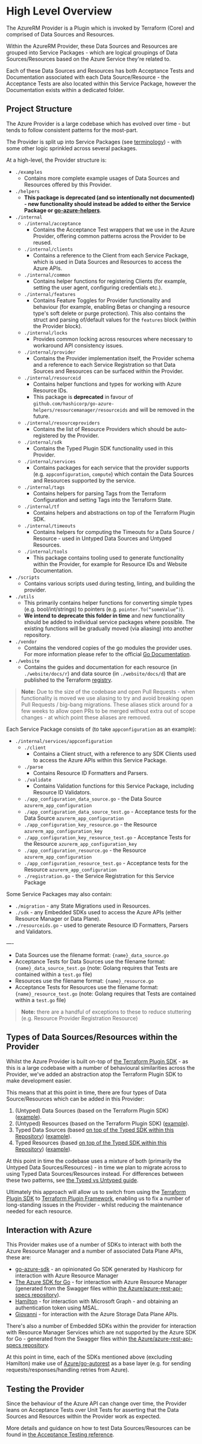 # High Level Overview

The AzureRM Provider is a Plugin which is invoked by Terraform (Core) and comprised of Data Sources and Resources.

Within the AzureRM Provider, these Data Sources and Resources are grouped into Service Packages - which are logical groupings of Data Sources/Resources based on the Azure Service they're related to.

Each of these Data Sources and Resources has both Acceptance Tests and Documentation associated with each Data Source/Resource - the Acceptance Tests are also located within this Service Package, however the Documentation exists within a dedicated folder.

## Project Structure

The Azure Provider is a large codebase which has evolved over time - but tends to follow consistent patterns for the most-part.

The Provider is split up into Service Packages (see [terminology](reference-glossary.md)) - with some other logic sprinkled across several packages.

At a high-level, the Provider structure is:

* `./examples`
    * Contains more complete example usages of Data Sources and Resources offered by this Provider.
* `./helpers`
    * **This package is deprecated (and so intentionally not documented) - new functionality should instead be added to either the Service Package or [go-azure-helpers](https://github.com/hashicorp/go-azure-helpers)**.
* `./internal`
    * `./internal/acceptance`
        * Contains the Acceptance Test wrappers that we use in the Azure Provider, offering common patterns across the Provider to be reused.
    * `./internal/clients`
        * Contains a reference to the Client from each Service Package, which is used in Data Sources and Resources to access the Azure APIs.
    * `./internal/common`
        * Contains helper functions for registering Clients (for example, setting the user agent, configuring credentials etc.).
    * `./internal/features`
        * Contains Feature Toggles for Provider functionality and behaviour (for example, enabling Betas or changing a resource type's soft delete or purge protection). This also contains the struct and parsing of/default values for the `features` block (within the Provider block).
    * `./internal/locks`
        * Provides common locking across resources where necessary to workaround API consistency issues.
    * `./internal/provider`
        * Contains the Provider implementation itself, the Provider schema and a reference to each Service Registration so that Data Sources and Resources can be surfaced within the Provider.
    * `./internal/resourceid`
        * Contains helper functions and types for working with Azure Resource IDs.
        * This package is **deprecated** in favour of `github.com/hashicorp/go-azure-helpers/resourcemanager/resourceids` and will be removed in the future.
    * `./internal/resourceproviders`
        * Contains the list of Resource Providers which should be auto-registered by the Provider.
    * `./internal/sdk`
        * Contains the Typed Plugin SDK functionality used in this Provider.
    * `./internal/services`
        * Contains packages for each service that the provider supports (e.g. `appconfiguration`, `compute`) which contain the Data Sources and Resources supported by the service.
    * `./internal/tags`
        * Contains helpers for parsing Tags from the Terraform Configuration and setting Tags into the Terraform State.
    * `./internal/tf`
        * Contains helpers and abstractions on top of the Terraform Plugin SDK.
    * `./internal/timeouts`
        * Contains helpers for computing the Timeouts for a Data Source / Resource - used in Untyped Data Sources and Untyped Resources.
    * `./internal/tools`
        * This package contains tooling used to generate functionality within the Provider, for example for Resource IDs and Website Documentation.
* `./scripts`
    * Contains various scripts used during testing, linting, and building the provider.
* `./utils`
    * This primarily contains helper functions for converting simple types (e.g. bool/int/strings) to pointers (e.g. `pointer.To(“someValue”)`).
    * **We intend to deprecate this folder in time** and new functionality should be added to individual service packages where possible. The existing functions will be gradually moved (via aliasing) into another repository.
* `./vendor`
    * Contains the vendored copies of the go modules the provider uses. For more information please refer to the official [Go Documentation](https://go.dev/ref/mod#vendoring).
* `./website`
    * Contains the guides and documentation for each resource (in `./website/docs/r`) and data source (in `./website/docs/d`) that are published to the Terraform [registry](https://registry.terraform.io/providers/hashicorp/azurerm/latest/docs).

> **Note:** Due to the size of the codebase and open Pull Requests - when functionality is moved we use aliasing to try and avoid breaking open Pull Requests / big-bang migrations. These aliases stick around for a few weeks to allow open PRs to be merged without extra out of scope changes - at which point these aliases are removed.

Each Service Package consists of (to take `appconfiguration` as an example):

* `./internal/services/appconfiguration`
    * `./client`
        * Contains a Client struct, with a reference to any SDK Clients used to access the Azure APIs within this Service Package.
    * `./parse`
        * Contains Resource ID Formatters and Parsers.
    * `./validate`
        * Contains Validation functions for this Service Package, including Resource ID Validators.
    * `./app_configuration_data_source.go` - the Data Source `azurerm_app_configuration`
    * `./app_configuration_data_source_test.go` - Acceptance tests for the Data Source `azurerm_app_configuration`
    * `./app_configuration_key_resource.go` - the Resource `azurerm_app_configuration_key`
    * `./app_configuration_key_resource_test.go` - Acceptance Tests for the Resource `azurerm_app_configuration_key`
    * `./app_configuration_resource.go` - the Resource `azurerm_app_configuration`
    * `./app_configuration_resource_test.go` - Acceptance tests for the Resource `azurerm_app_configuration`
    * `./registration.go` - the Service Registration for this Service Package

Some Service Packages may also contain:

* `./migration` - any State Migrations used in Resources.
* `./sdk` - any Embedded SDKs used to access the Azure APIs (either Resource Manager or Data Plane).
* `./resourceids.go` - used to generate Resource ID Formatters, Parsers and Validators.

—-

* Data Sources use the filename format: `{name}_data_source.go`
* Acceptance Tests for Data Sources use the filename format: `{name}_data_source_test.go` (note: Golang requires that Tests are contained within a `test.go` file)
* Resources use the filename format: `{name}_resource.go`
* Acceptance Tests for Resources use the filename format: `{name}_resource_test.go` (note: Golang requires that Tests are contained within a `test.go` file)

> **Note:** there are a handful of exceptions to these to reduce stuttering (e.g. Resource Provider Registration Resource)

## Types of Data Sources/Resources within the Provider

Whilst the Azure Provider is built on-top of [the Terraform Plugin SDK](https://github.com/hashicorp/terraform-plugin-sdk) - as this is a large codebase with a number of behavioural similarities across the Provider, we've added an abstraction atop the Terraform Plugin SDK to make development easier.

This means that at this point in time, there are four types of Data Source/Resources which can be added in this Provider:

1. (Untyped) Data Sources (based on the Terraform Plugin SDK) ([example](https://github.com/hashicorp/terraform-provider-azurerm/blob/2ff15cca48adc7315f67d8b653409e621963ca64/internal/services/search/search_service_data_source.go#L16-L131)).
2. (Untyped) Resources (based on the Terraform Plugin SDK) ([example](https://github.com/hashicorp/terraform-provider-azurerm/blob/2ff15cca48adc7315f67d8b653409e621963ca64/internal/services/search/search_service_resource.go#L24-L289)).
3. Typed Data Sources (based [on top of the Typed SDK within this Repository](https://github.com/hashicorp/terraform-provider-azurerm/tree/main/internal/sdk)) ([example](https://github.com/hashicorp/terraform-provider-azurerm/blob/main/internal/services/privatednsresolver/private_dns_resolver_data_source.go)).
4. Typed Resources (based [on top of the Typed SDK within this Repository](https://github.com/hashicorp/terraform-provider-azurerm/tree/main/internal/sdk)) ([example](https://github.com/hashicorp/terraform-provider-azurerm/blob/main/internal/services/privatednsresolver/private_dns_resolver_resource.go)).

At this point in time the codebase uses a mixture of both (primarily the Untyped Data Sources/Resources) - in time we plan to migrate across to using Typed Data Sources/Resources instead. For differences between these two patterns, see [the Typed vs Untyped guide](best-practices.md#typed-vs-untyped-resources).

Ultimately this approach will allow us to switch from using the [Terraform Plugin SDK](https://github.com/hashicorp/terraform-plugin-sdk) to [Terraform Plugin Framework](https://github.com/hashicorp/terraform-plugin-framework), enabling us to fix a number of long-standing issues in the Provider - whilst reducing the maintenance needed for each resource.

## Interaction with Azure

This Provider makes use of a number of SDKs to interact with both the Azure Resource Manager and a number of associated Data Plane APIs, these are:

* [go-azure-sdk](https://github.com/hashicorp/go-azure-sdk) - an opinionated Go SDK generated by Hashicorp for interaction with Azure Resource Manager
* [The Azure SDK for Go](https://github.com/Azure/azure-sdk-for-go) - for interaction with Azure Resource Manager (generated from the Swagger files within [the Azure/azure-rest-api-specs repository](https://github.com/Azure/azure-rest-api-specs)).
* [Hamilton](https://github.com/manicminer/hamilton) - for interaction with Microsoft Graph - and obtaining an authentication token using MSAL.
* [Giovanni](https://github.com/jackofallops/giovanni) - for interaction with the Azure Storage Data Plane APIs.

There's also a number of Embedded SDKs within the provider for interaction with Resource Manager Services which are not supported by the Azure SDK for Go - generated from the Swagger files within [the Azure/azure-rest-api-specs repository](https://github.com/Azure/azure-rest-api-specs).

At this point in time, each of the SDKs mentioned above (excluding Hamilton) make use of [Azure/go-autorest](https://github.com/Azure/go-autorest) as a base layer (e.g. for sending requests/responses/handling retries from Azure).

## Testing the Provider

Since the behaviour of the Azure API can change over time, the Provider leans on Acceptance Tests over Unit Tests for asserting that the Data Sources and Resources within the Provider work as expected.

More details and guidance on how to test Data Sources/Resources can be found in [the Acceptance Testing reference](reference-acceptance-testing.md).
